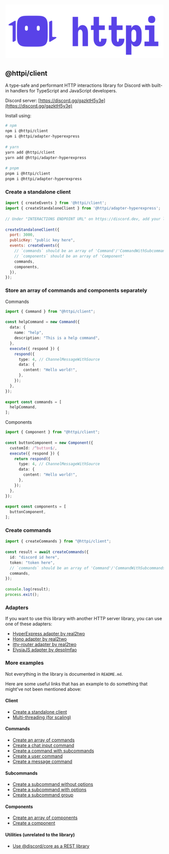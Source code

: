 # ![httpi logo](../../assets/httpi_transparent.svg)

## @httpi/client

A type-safe and performant HTTP interactions library for Discord with built-in handlers for TypeScript and JavaScript developers.

Discord server: [https://discord.gg/gazktH5y3e](https://discord.gg/gazktH5y3e)

Install using:

```bash
# npm
npm i @httpi/client
npm i @httpi/adapter-hyperexpress

# yarn
yarn add @httpi/client
yarn add @httpi/adapter-hyperexpress

# pnpm
pnpm i @httpi/client
pnpm i @httpi/adapter-hyperexpress
```

### Create a standalone client

```js
import { createEvents } from '@httpi/client';
import { createStandaloneClient } from '@httpi/adapter-hyperexpress';

// Under "INTERACTIONS ENDPOINT URL" on https://discord.dev, add your link.

createStandaloneClient({
  port: 3000,
  publicKey: "public key here",
  events: createEvents({
    // `commands` should be an array of 'Command'/'CommandWithSubcommands'
    // `components` should be an array of 'Component'
    commands,
    components,
  }),
});
```

### Store an array of commands and components separately

Commands

```ts
import { Command } from "@httpi/client";

const helpCommand = new Command({
  data: {
    name: "help",
    description: "This is a help command",
  },
  execute({ respond }) {
    respond({
      type: 4, // ChannelMessageWithSource
      data: {
        content: "Hello world!",
      },
    });
  },
});

export const commands = [
  helpCommand,
];
```

Components

```ts
import { Component } from "@httpi/client";

const buttonComponent = new Component({
  customId: /^button$/,
  execute({ respond }) {
    return respond({
      type: 4, // ChannelMessageWithSource
      data: {
        content: "Hello world!",
      },
    });
  },
});

export const components = [
  buttonComponent,
];
```

### Create commands

```ts
import { createCommands } from "@httpi/client";

const result = await createCommands({
  id: "discord id here",
  token: "token here",
  // `commands` should be an array of 'Command'/'CommandWithSubcommands'
  commands,
});

console.log(result);
process.exit();
```

### Adapters

If you want to use this library with another HTTP server library, you can use one of these adapters:

- [HyperExpress adapter by real2two](https://github.com/real2two/httpi/tree/main/packages/adapter-hyperexpress)
- [Hono adapter by real2two](https://github.com/real2two/httpi/tree/main/packages/adapter-hono)
- [itty-router adapter by real2two](https://github.com/real2two/httpi/tree/main/packages/adapter-ittyrouter)
- [ElysiaJS adapter by desplmfao](https://github.com/desplmfao/httpi-elysia-adapter)

### More examples

Not everything in the library is documented in `README.md`.

Here are some useful links that has an example to do something that might've not been mentioned above:

#### Client

- [Create a standalone client](https://github.com/real2two/httpi/blob/main/apps/example/src/http/listen.ts)
- [Multi-threading (for scaling)](https://github.com/real2two/httpi/blob/main/apps/example/src/http/clusters.ts)

#### Commands

- [Create an array of commands](https://github.com/real2two/httpi/blob/main/apps/example/src/utils/commands.ts)
- [Create a chat input command](https://github.com/real2two/httpi/blob/main/apps/example/src/commands/command.ts)
- [Create a command with subcommands](https://github.com/real2two/httpi/blob/main/apps/example/src/commands/subcommand.ts)
- [Create a user command](https://github.com/real2two/httpi/blob/main/apps/example/src/commands/userRightClick.ts)
- [Create a message command](https://github.com/real2two/httpi/blob/main/apps/example/src/commands/messageRightClick.ts)

#### Subcommands

- [Create a subcommand without options](https://github.com/real2two/httpi/blob/main/apps/example/src/commands/subcommand/group/hello.ts)
- [Create a subcommand with options](https://github.com/real2two/httpi/blob/main/apps/example/src/commands/subcommand/options.ts)
- [Create a subcommand group](https://github.com/real2two/httpi/blob/main/apps/example/src/commands/subcommand/group.ts)

#### Components

- [Create an array of components](https://github.com/real2two/httpi/blob/main/apps/example/src/utils/components.ts)
- [Create a component](https://github.com/real2two/httpi/blob/main/apps/example/src/components/button.ts)

#### Utilities (unrelated to the library)

- [Use @discord/core as a REST library](https://github.com/real2two/httpi/blob/main/apps/example/src/utils/rest.ts)
